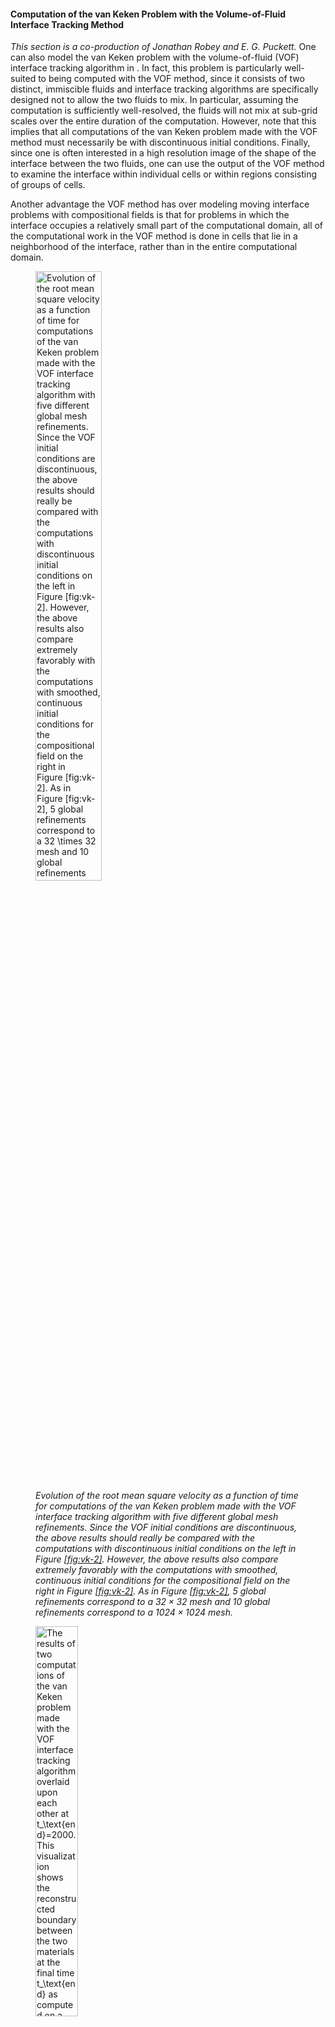 #### Computation of the van Keken Problem with the Volume-of-Fluid Interface Tracking Method

*This section is a co-production of Jonathan Robey and E. G. Puckett.* One can
also model the van Keken problem with the volume-of-fluid (VOF) interface
tracking algorithm in . In fact, this problem is particularly well-suited to
being computed with the VOF method, since it consists of two distinct,
immiscible fluids and interface tracking algorithms are specifically designed
not to allow the two fluids to mix. In particular, assuming the computation is
sufficiently well-resolved, the fluids will not mix at sub-grid scales over
the entire duration of the computation. However, note that this implies that
all computations of the van Keken problem made with the VOF method must
necessarily be with discontinuous initial conditions. Finally, since one is
often interested in a high resolution image of the shape of the interface
between the two fluids, one can use the output of the VOF method to examine
the interface within individual cells or within regions consisting of groups
of cells.

Another advantage the VOF method has over modeling moving interface problems
with compositional fields is that for problems in which the interface occupies
a relatively small part of the computational domain, all of the computational
work in the VOF method is done in cells that lie in a neighborhood of the
interface, rather than in the entire computational domain.

<figure>
<img src="cookbooks/van-keken-vof/doc/rms_vel_comparison.png" id="fig:vof-vk-1" style="width:50.0%" alt="Evolution of the root mean square velocity as a function of time for computations of the van Keken problem made with the VOF interface tracking algorithm with five different global mesh refinements. Since the VOF initial conditions are discontinuous, the above results should really be compared with the computations with discontinuous initial conditions on the left in Figure&#xA0;[fig:vk-2]. However, the above results also compare extremely favorably with the computations with smoothed, continuous initial conditions for the compositional field on the right in Figure&#xA0;[fig:vk-2]. As in Figure&#xA0;[fig:vk-2], 5 global refinements correspond to a 32 \times 32 mesh and 10 global refinements correspond to a 1024 \times 1024 mesh." /><figcaption aria-hidden="true"><em>Evolution of the root mean square velocity as a function of time for computations of the van Keken problem made with the VOF interface tracking algorithm with five different global mesh refinements. Since the VOF initial conditions are discontinuous, the above results should really be compared with the computations with discontinuous initial conditions on the left in Figure&#xA0;<a href="#fig:vk-2" data-reference-type="ref" data-reference="fig:vk-2">[fig:vk-2]</a>. However, the above results also compare extremely favorably with the computations with smoothed, continuous initial conditions for the compositional field on the right in Figure&#xA0;<a href="#fig:vk-2" data-reference-type="ref" data-reference="fig:vk-2">[fig:vk-2]</a>. As in Figure&#xA0;<a href="#fig:vk-2" data-reference-type="ref" data-reference="fig:vk-2">[fig:vk-2]</a>, 5 global refinements correspond to a <span class="math inline">32&#x2005;&#xD7;&#x2005;32</span> mesh and 10 global refinements correspond to a <span class="math inline">1024&#x2005;&#xD7;&#x2005;1024</span> mesh.</em></figcaption>
</figure>

<figure>
<img src="cookbooks/van-keken-vof/doc/vof_van_keken_refinement_comparison.png" id="fig:VOF_van_Keken-02" style="width:40.0%" alt="The results of two computations of the van Keken problem made with the VOF interface tracking algorithm overlaid upon each other at t_\text{end}=2000. This visualization shows the reconstructed boundary between the two materials at the final time t_\text{end} as computed on a uniform grid with 7 and 8 levels of refinement. The boundaries between the materials are displayed as contours of the fields \tilde{\psi}^7(t_\text{end}) (black) and \tilde{\psi}^8\,(t_\text{end}) (bright green), which are generated by the visualization postprocessor. The contours for the reconstructed material boundaries are superimposed on a color gradient visualization of the material composition for the computation with 8 levels of refinement in order to make the regions with each fluid type more evident. Compare with the fourth image on the right in Figure&#xA0;[fig:vk-1]. " /><figcaption aria-hidden="true"><em>The results of two computations of the van Keken problem made with the VOF interface tracking algorithm overlaid upon each other at <span class="math inline"><em>t</em><sub>end</sub>&#x2004;=&#x2004;2000</span>. This visualization shows the reconstructed boundary between the two materials at the final time <span class="math inline"><em>t</em><sub>end</sub></span> as computed on a uniform grid with 7 and 8 levels of refinement. The boundaries between the materials are displayed as contours of the fields <span class="math inline"><em>&#x3C8;&#x303;</em><sup>7</sup>(<em>t</em><sub>end</sub>)</span> (black) and <span class="math inline"><em>&#x3C8;&#x303;</em><sup>8</sup>&#x2006;(<em>t</em><sub>end</sub>)</span> (bright green), which are generated by the visualization postprocessor. The contours for the reconstructed material boundaries are superimposed on a color gradient visualization of the material composition for the computation with 8 levels of refinement in order to make the regions with each fluid type more evident. Compare with the fourth image on the right in Figure&#xA0;<a href="#fig:vk-1" data-reference-type="ref" data-reference="fig:vk-1">[fig:vk-1]</a>.</em> </figcaption>
</figure>

As noted above, when the interface is discontinuous, the van Keken problem is
a version of the Rayleigh-Taylor problem, which is unstable to perturbations
of all wavelengths[1] (e.g. see&nbsp;(Chandrasekhar 1961)). Therefore, it is
extremely sensitive to the initial conditions. In order to address this
sensitivity, we do not use the default approach of computing the initial
material volume fractions using a composition quadrature. Instead we compute
the initial volume fractions using a signed distance function $\phi$ as
follows&nbsp;(Robey 2019; Robey and Puckett 2019).

First we create the function $\phi$, which has the following two properties:
1) it is positive in the region that contains one of the fluids, which we will
refer to as fluid&nbsp;1, and negative in the complement of this region, which
we will refer to as fluid&nbsp;2, and 2) at each point in the domain the
magnitude $| \phi |$ of $\phi$ is the distance to the boundary between the two
fluids or materials. In the computations shown here, we use an approximation
$\tilde{\phi}$ to $\phi$ such that the difference between $\tilde{\phi}$ and
$\phi$ is small enough for the purposes of making the computations
high-quality. The use of an approximation as opposed to the function itself is
due to obtaining an appropriate function for almost all nontrivial (not a line
or a circle) boundaries is extremely difficult. In this case, because the
boundary is close to horizontal, we use the vertical distance to the boundary
based on the argument that the gradient will not differ sufficiently from $1$
to induce errors in the initialization computation. The primary advantage of
choosing this particular initialization algorithm is that it allows us to more
accurately reproduce the initial condition on a sub-grid scale than would
otherwise be possible on the coarser grid on which we compute the time
evolution of the interface.

``` prmfile
```

The relevant sections of the parameter file for this type of initialization of
the VOF method appears immediately above. In particular, the combination of
`Number of initialization samples` with the `level set` initialization type
indicates that our initialization will consist of dividing each grid cell into
$16 \times 16$ subcells and the distance to the given initial interface
$f(\mathbf x)$, provided in `Function expression`, is computed in each of the
256 subcells. We then use this information to compute a piecewise linear
interface approximation to $f(\mathbf x)$. The volume fraction in each subcell
is then found in the manner described in&nbsp;(Robey 2019; Robey and Puckett
2019). This initialization procedure provides a much finer and thus, more
accurate, initial condition than the standard VOF initialization procedure
described above.

While the visualization configuration in a typical parameter file is
sufficient for most purposes, when using the VOF method one has the ability to
see the division between the fluids reconstructed by the VOF algorithm in each
cell. This is accomplished by plotting the zero contour of a field
$\tilde\psi$ that is generated to be $0$ on the reconstructed interface,
positive in the region with fluid&nbsp;1, and negative in the region with
fluid&nbsp;2. However $\tilde{\psi}$ does not satisfy the requirement that the
magnitude is equal to the distance to the interface as would be required for
the signed distance function $\phi$. The modifications to the parameter file
that are necessary in order to draw the reconstructed boundary as a contour
are shown immediately below. The full configuration file for this version of
the benchmark problem can be found at
[cookbooks/van-keken-vof/van-keken-vof.prm][].

``` prmfile
```

We made a number of computations of the van Keken problem with the VOF method
in order to compare the wall clock times with computations using a DG
compositional field. We ran both on the same cluster at global refinements
5&ndash;8 using one node with four CPUs and refinements 9 and 10 using two
nodes with 16 CPUs. Our results are shown in Table&nbsp;[1][]. In all of the
computations shown in Table&nbsp;[1][] we used a CFL number of $\sigma=0.5$.
Due to the change in the CFL number from $\sigma = 1.0$ in
Table&nbsp;[\[tab:runtime-table\]][2] to $\sigma = 0.5$ in Table&nbsp;[1][]
and the difference between HPC clusters on which the computational results
shown in the two tables were made, we can&rsquo;t make a direct quantitative
comparison between the data in Tables&nbsp;[\[tab:runtime-table\]][2]
and&nbsp;[1][].

However, we can compare the required run time for a VOF computation to that
for a DG computation. We note that the use of the VOF advection algorithm
significantly reduces the required computation time in all cases, frequently
requiring less than half the time required by the DG compositional field.

We now examine the RMS velocity data shown in Figure&nbsp;[1][3]. Other than
for the case of 5 levels of uniform global refinement, the curves for the RMS
velocities for $6$, $7$, $8$, $9$ and $10$ levels of refinement in
Figure&nbsp;[1][3] are nearly indistinguishable.

Upon examining the solution at the final time, we note that the general
structure of the solution shown in Figure&nbsp;[2][] matches the form and the
general structure found in other versions of this benchmark such as the fourth
image on the right in Figure&nbsp;[\[fig:vk-1\]][4]. We also note that the
differences in the shape of the interface based on a single refinement as
shown in Figure&nbsp;[2][] are minor, although still slightly visible. This is
to be expected as refinement is a perturbation of the initial condition at a
smaller wave length.

<div id="tab:vof-runtime-comparison-table">

| Global Refinement | Number of Processors |     VOF      |      DG      |
|:-----------------:|:--------------------:|:------------:|:------------:|
|         5         |          4           | 1.33 minutes | 2.57 minutes |
|         6         |          4           | 8.51 minutes | 19.5 minutes |
|         7         |          4           |  1.15 hours  |  2.49 hours  |
|         8         |          4           |  8.53 hours  |  19.6 hours  |
|         9         |          16          | 16.30 hours  |  2.72 days   |
|        10         |          16          |  5.17 days   | \>6.00 days  |

*Comparison of runtimes for the van Keken problem with VOF and a DG
compositional field, in which the initial conditions for DG smoothed are as
described in section&nbsp;[\[paragraph:van-keken
            compositional fields\]][5] above. The times shown are for the full
computation, ending at $t_\text{end} = 2000$ with a CFL number of $\sigma=0.5$
in both cases. All of these computations were made with ASPECT version
2.2.0-pre (master, commit `ef542ecc2`) in release mode on the Peloton2 cluster
at U.C.&nbsp;Davis. We note that the change in the CFL number $\sigma$ and the
differing choice of cluster makes a direct quantitative comparison between
this table and Table&nbsp;[\[tab:runtime-table\]][2] invalid due to too many
confounding factors.*

</div>

The consistency of the results shown here differs noticeably from the behavior
of the problem with discontinuous initial conditions when computed with the
FEM and DG advection algorithms. One possible reason for these differences is
the specialized initialization procedure used for the volume of fluid method,
which permits a much more consistent initialization by reducing the variation
in the initial condition when the initial mesh is refined.

To study this feature of our algorithm and the sensitivity of the problem to
the precise initial condition, we vary the size of the initial interface
perturbation and examine the sensitivity of the final results to a small
change in the initial conditions. Specifically, we vary the amplitude $a$ of
the cosine function in the initial conditions, as shown below.

``` prmfile
```

<figure>
<img src="cookbooks/van-keken-vof/doc/init_diff_rms_vel_comparison.png" id="fig:vof-vk-3" style="width:50.0%" alt="Computations of the van Keken problem made with the VOF interface tracking algorithm showing the evolution of the RMS velocity as a function of time for small changes in the amplitude a of the cosine function in the initial condition at 7 levels of refinement. Compare to Figures&#xA0;[fig:vk-6] and&#xA0;1. " /><figcaption aria-hidden="true"><em>Computations of the van Keken problem made with the VOF interface tracking algorithm showing the evolution of the RMS velocity as a function of time for small changes in the amplitude <span class="math inline"><em>a</em></span> of the cosine function in the initial condition at 7 levels of refinement. Compare to Figures&#xA0;<a href="#fig:vk-6" data-reference-type="ref" data-reference="fig:vk-6">[fig:vk-6]</a> and&#xA0;<a href="#fig:vof-vk-1" data-reference-type="ref" data-reference="fig:vof-vk-1">1</a>.</em> </figcaption>
</figure>

In these computations we vary the value of $a$ from its usual value of
$a = 0.02$ to $5\% = 0.001$ below its usual value to $5\%$ above its usual
value in increments of $0.01$. In other words, we compare the values for
$a =0.019$, $0.020$, and $0.021$. Upon examination of Figure&nbsp;[3][], we
see a visible variation in the location of the second peak, although the
overall shape of the curve remains consistent with the curves in
Figure&nbsp;[1][3]. The size of this variation in the initial conditions
cannot be expected to be reproduced using the standard compositional
quadrature initialization procedure for VOF unless the cell size is on the
scale of the change in the value of $a$; i.e.,
$h \, \lessapprox \, \Delta a = 0.001$. We also note that the smoothing
parameter which would produce a $10^{-3}\leq C \leq 1 - 10^{-3}$ band on the
order of the same size as the amplitude variation shown here, would be
approximately $2.8 \cdot 10^{-4}$. This perturbation is much smaller than any
of the changes in width of the smoothed regions in the computations shown in
Figure&nbsp;[\[fig:vk-6\]][6]. In summary, these results demonstrate the
sensitivity of the discontinuous version of the van Keken problem to even
extremely small variations in the initial conditions.

<div id="refs" class="references csl-bib-body hanging-indent">

<div id="ref-SC:1961" class="csl-entry">

Chandrasekhar, S. 1961. *Hydrodynamic and Hydromagnetic Stability*. New York:
Dover.

</div>

<div id="ref-JMR:2019" class="csl-entry">

Robey, Jonathan M. 2019. &ldquo;On the Design, Implementation, and Use of a
Volume-of-Fluid Interface Tracking Algorithm for Modeling Convection and Other
Processes in the Earth&rsquo;s Mantle.&rdquo; Applied Mathematics, University
of California, Davis.

</div>

<div id="ref-JMR-EGP:2019" class="csl-entry">

Robey, Jonathan M., and Elbridge Gerry Puckett. 2019. &ldquo;Implementation of
a Volume-of-Fluid Method in a Finite Element Code with Applications to
Thermochemical Convection in a Density Stratified Fluid in the Earth&rsquo;s
Mantle.&rdquo; *Computers & Fluids* 190 (2): 217&ndash;53.
https://doi.org/<https://doi.org/10.1016/j.compfluid.2019.05.015>.

</div>

</div>

[1] This is true whether the two fluids have the same viscosity or different
viscosities.

  [cookbooks/van-keken-vof/van-keken-vof.prm]: cookbooks/van-keken-vof/van-keken-vof.prm
  [1]: #tab:vof-runtime-comparison-table
  [2]: #tab:runtime-table
  [3]: #fig:vof-vk-1
  [2]: #fig:VOF_van_Keken-02
  [4]: #fig:vk-1
  [5]: #paragraph:van-keken
                compositional fields
  [3]: #fig:vof-vk-3
  [6]: #fig:vk-6
